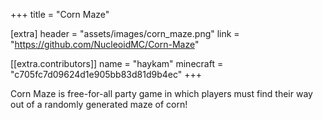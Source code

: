 +++
title = "Corn Maze"

[extra]
header = "assets/images/corn_maze.png"
link = "https://github.com/NucleoidMC/Corn-Maze"

[[extra.contributors]]
name = "haykam"
minecraft = "c705fc7d09624d1e905bb83d81d9b4ec"
+++

Corn Maze is free-for-all party game in which players must find their way out of a randomly generated maze of corn!
